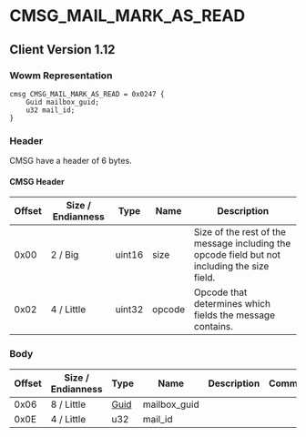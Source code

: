 # CMSG_MAIL_MARK_AS_READ

## Client Version 1.12

### Wowm Representation
```rust,ignore
cmsg CMSG_MAIL_MARK_AS_READ = 0x0247 {
    Guid mailbox_guid;
    u32 mail_id;
}
```
### Header

CMSG have a header of 6 bytes.

#### CMSG Header

| Offset | Size / Endianness | Type   | Name   | Description |
| ------ | ----------------- | ------ | ------ | ----------- |
| 0x00   | 2 / Big           | uint16 | size   | Size of the rest of the message including the opcode field but not including the size field.|
| 0x02   | 4 / Little        | uint32 | opcode | Opcode that determines which fields the message contains.|

### Body

| Offset | Size / Endianness | Type | Name | Description | Comment |
| ------ | ----------------- | ---- | ---- | ----------- | ------- |
| 0x06 | 8 / Little | [Guid](../spec/packed-guid.md) | mailbox_guid |  |  |
| 0x0E | 4 / Little | u32 | mail_id |  |  |

